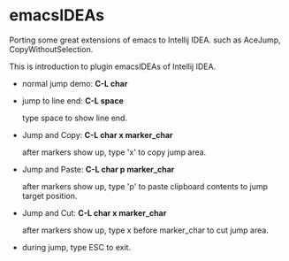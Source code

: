 emacsIDEAs
==========

Porting some great extensions of emacs to Intellij IDEA. such as AceJump, CopyWithoutSelection.



This is introduction to plugin emacsIDEAs of Intellij IDEA.

* normal jump demo:      **C-L char**

* jump to line end:      **C-L space**

   type space to show line end.

* Jump and Copy:         **C-L char x marker_char**

   after markers show up, type 'x' to copy jump area.

* Jump and Paste:        **C-L char p marker_char**

   after markers show up, type 'p' to paste clipboard contents to jump target position.

* Jump and Cut:          **C-L char x marker_char**

   after markers show up, type x before marker_char to cut jump area.

* during jump, type ESC to exit.
